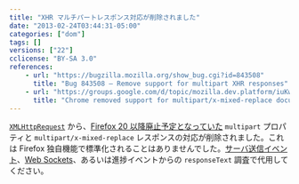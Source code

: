 ```yaml
---
title: "XHR マルチパートレスポンス対応が削除されました"
date: "2013-02-24T03:44:31-05:00"
categories: ["dom"]
tags: []
versions: ["22"]
cclicense: "BY-SA 3.0"
references:
    - url: "https://bugzilla.mozilla.org/show_bug.cgi?id=843508"
      title: "Bug 843508 – Remove support for multipart XHR responses"
    - url: "https://groups.google.com/d/topic/mozilla.dev.platform/iuKw5doD5Ho/discussion"
      title: "Chrome removed support for multipart/x-mixed-replace documents. We should too."
---
```

[`XMLHttpRequest`](https://developer.mozilla.org/ja/docs/Web/API/XMLHttpRequest) から、[Firefox 20 以降廃止予定となっていた](https://www.fxsitecompat.com/ja/docs/2012/xhr-multipart-support-is-now-deprecated/) `multipart` プロパティと `multipart/x-mixed-replace` レスポンスの対応が削除されました。これは Firefox 独自機能で標準化されることはありませんでした。[サーバ送信イベント](https://developer.mozilla.org/ja/docs/Server-sent_events)、[Web Sockets](https://developer.mozilla.org/ja/docs/WebSockets)、あるいは進捗イベントからの `responseText` 調査で代用してください。
